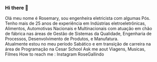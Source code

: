 ### Hi there 👋
Olá meu nome é Rosemary, sou engenheira eletricista com algumas Pós. Tenho mais de 25 anos de experiência em Indústrias eletroeletrônicas, Alimentos, Automotivas Nacionais e Multinacionais com atuação em chão de fábrica nas áreas de Gestão de Sistemas da Qualidade, Engenharia de Processos, Desenvolvimento de Produtos, e Manufatura.  
Atualmente estou no meu período Sabático e em transição de carreira na área de Programação na Cesar School
Ask me aout Viagens, Musicas, Filmes
How to reach me : Instagram RoseGallindo 
<!--**RoseGall/RoseGall** is a ✨ _special_ ✨ repository because its `README.md` (this file) appears on your GitHub profile.

